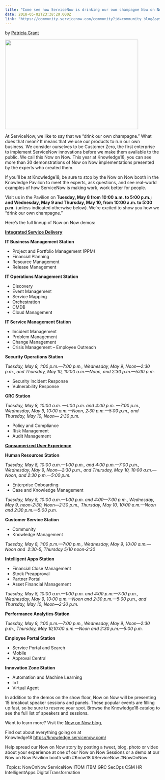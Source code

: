 ```yaml
---
title: "Come see how ServiceNow is drinking our own champagne Now on Now demos at Knowledge"
date: 2018-05-02T23:38:20.000Z
link: "https://community.servicenow.com/community?id=community_blog&sys_id=cc915fc2db3557802d1efb651f9619bd"
---
```

<p>by <a href="community?id&#61;community_user_profile&amp;user&#61;4a621a69dbd81fc09c9ffb651f9619c6" rel="nofollow">Patricia Grant</a></p>
<p><img style="max-width: 100%; max-height: 480px;" src="c10a13c2db3d57802d1efb651f9619ce.iix" width="433" height="290" /></p>
<p>At ServiceNow, we like to say that we “drink our own champagne.” What does that mean? It means that we use our products to run our own business. We consider ourselves to be Customer Zero, the first enterprise to implement ServiceNow innovations before we make them available to the public. We call this Now on Now. This year at Knowledge18, you can see more than 30 demonstrations of Now on Now implementations presented by the experts who created them.</p>
<p>If you’ll be at Knowledge18, be sure to stop by the Now on Now booth in the Knowledge Pavilion to meet the experts, ask questions, and see real-world examples of how ServiceNow is making work, work better for people.</p>
<p>Visit us in the Pavilion on <strong>Tuesday, May 8 from 10:00 a.m. to 5:00 p.m.; and Wednesday, May 9 and Thursday, May 10, from 10:00 a.m. to 5:00 p.m.</strong> (unless indicated otherwise below). We’re excited to show you how we “drink our own champagne.”</p>
<p>Here’s the full lineup of Now on Now demos:</p>
<p><strong><u>Integrated Service Delivery</u></strong></p>
<p><strong>IT Business Management Station</strong></p>
<ul><li>Project and Portfolio Management (PPM)</li><li>Financial Planning</li><li>Resource Management</li><li>Release Management</li></ul>
<p><strong>IT Operations Management Station</strong></p>
<ul><li>Discovery</li><li>Event Management</li><li>Service Mapping</li><li>Orchestration</li><li>CMDB</li><li>Cloud Management</li></ul>
<p><strong>IT Service Management Station</strong></p>
<ul><li><strong>I</strong>ncident Management</li><li>Problem Management</li><li>Change Management</li><li>Crisis Management – Employee Outreach</li></ul>
<p><strong>Security Operations Station</strong> <em> </em></p>
<p><em>Tuesday, May 8, 1:00 p.m.—7:00 p.m., Wednesday, May 9, Noon—2:30 p.m., and Thursday, May 10, 10:00 a.m.—Noon, and 2:30 p.m.—5:00 p.m.</em></p>
<ul><li>Security Incident Response</li><li>Vulnerability Response</li></ul>
<p><strong>GRC Station</strong></p>
<p><em>Tuesday, May 8, 10:00 a.m. —1:00 p.m. and 4:00 p.m. —7:00 p.m., Wednesday, May 9, 10:00 a.m.—Noon, 2:30 p.m.—5:00 p.m., and Thursday, May 10, Noon— 2:30 p.m.</em></p>
<ul><li>Policy and Compliance</li><li>Risk Management</li><li>Audit Management</li></ul>
<p><strong><u>Consumerized User Experience</u></strong></p>
<p><strong>Human Resources Station</strong></p>
<p><em>Tuesday, May 8, 10:00 a.m.—1:00 p.m., and 4:00 p.m.—7:00 p.m., Wednesday, May 9, Noon—2:30 p.m., and Thursday, May 10, 10:00 a.m.—Noon, and 2:30 p.m.—5:00 p.m.</em></p>
<ul><li>Enterprise Onboarding</li><li>Case and Knowledge Management</li></ul>
<p><em>Tuesday, May 8, 10:00 a.m.—1:00 p.m. and 4:00—7:00 p.m., Wednesday, May 9, noon-2:30, Noon—2:30 p.m., Thursday, May 10, 10:00 a.m.—Noon and 2:30 p.m.—5:00 p.m.</em></p>
<p><strong>Customer Service Station</strong></p>
<ul><li>Community</li><li>Knowledge Management</li></ul>
<p><em>Tuesday, May 8, 1:00 p.m.—7:00 p.m., Wednesday, May 9, 10:00 a.m.—Noon and  2:30-5, Thursday 5/10 noon-2:30</em></p>
<p><strong>Intelligent Apps Station</strong></p>
<ul><li>Financial Close Management</li><li>Stock Preapproval</li><li>Partner Portal</li><li>Asset Financial Management</li></ul>
<p><em>Tuesday, May 8, 10:00 a.m.—1:00 p.m. and 4:00 p.m.—7:00 p.m., Wednesday, May 9, 10:00 a.m.—Noon and 2:30 p.m.—5:00 p.m., and Thursday, May 10, Noon—2:30 p.m.</em></p>
<p><strong>Performance Analytics Station</strong></p>
<p><em>Tuesday, May 8, 1:00 p.m.—7:00 p.m., Wednesday, May 9, Noon—2:30 p.m., Thursday, May 10,10:00 a.m.—Noon and 2:30 p.m.—5:00 p.m.</em></p>
<p><strong>Employee Portal Station</strong></p>
<ul><li>Service Portal and Search</li><li>Mobile</li><li>Approval Central</li></ul>
<p><strong>Innovation Zone Station</strong></p>
<ul><li>Automation and Machine Learning</li><li>IoT</li><li>Virtual Agent</li></ul>
<p>In addition to the demos on the show floor, Now on Now will be presenting 15 breakout speaker sessions and panels. These popular events are filling up fast, so be sure to reserve your spot. Browse the Knowledge18 catalog to see the full list of speakers and sessions.</p>
<p>Want to learn more? Visit the <a href="https://servicematters.servicenow.com/category/now-on-now/" rel="nofollow">Now on Now blog.</a></p>
<p>Find out about everything going on at Knowledge18 <a href="https://knowledge.servicenow.com/" rel="nofollow">https://knowledge.servicenow.com/</a></p>
<p>Help spread our Now on Now story by posting a tweet, blog, photo or video about your experience at one of our Now on Now Sessions or a demo at our Now on Now Pavilion booth with #Know18 #ServiceNow #NowOnNow</p>
<p> Topics: NowOnNow ServiceNow ITOM ITBM GRC SecOps CSM HR IntelligentApps DigitalTransformation</p>